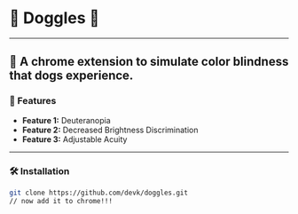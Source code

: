 # 🌟 Doggles 🌟
---
📖 A chrome extension to simulate color blindness that dogs experience.
---

### 🚀 Features

* **Feature 1:** Deuteranopia
* **Feature 2:** Decreased Brightness Discrimination
* **Feature 3:** Adjustable Acuity

---

### 🛠️ Installation

```bash
git clone https://github.com/devk/doggles.git
// now add it to chrome!!!
